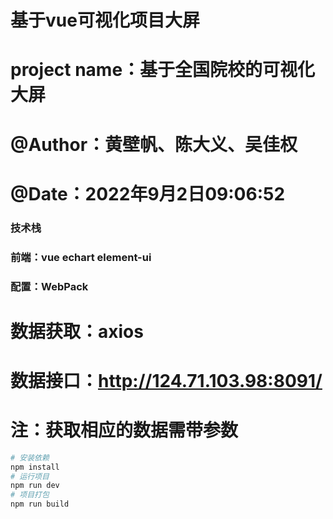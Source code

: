 # 基于vue可视化项目大屏
# project name：基于全国院校的可视化大屏
# @Author：黄壁帆、陈大义、吴佳权
# @Date：2022年9月2日09:06:52

### 技术栈
### 前端：vue  echart element-ui 
### 配置：WebPack

# 数据获取：axios
# 数据接口：http://124.71.103.98:8091/ 
# 注：获取相应的数据需带参数


```bash
# 安装依赖
npm install 
# 运行项目
npm run dev
# 项目打包
npm run build
```

